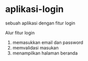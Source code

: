 # aplikasi-login
sebuah aplikasi dengan fitur login

Alur fitur login
1. memasukkan email dan password
2. memvalidasi masukan
3. menampilkan halaman beranda
